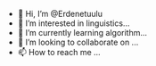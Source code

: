 - 👋 Hi, I’m @Erdenetuulu
- 👀 I’m interested in linguistics...
- 🌱 I’m currently learning algorithm...
- 💞️ I’m looking to collaborate on ...
- 📫 How to reach me ...

<!---
Erdenetuulu/Erdenetuulu is a ✨ special ✨ repository because its `README.md` (this file) appears on your GitHub profile.
You can click the Preview link to take a look at your changes.
--->

